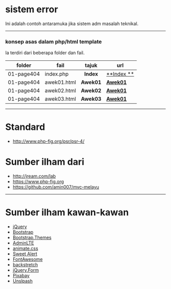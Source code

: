 # sistem error
Ini adalah contoh antaramuka jika sistem adm masalah teknikal.

___
### konsep asas dalam php/html template
Ia terdiri dari beberapa folder dan fail.

folder     | fail         | tajuk        | url
---------- | -------------| :----------: | ---
01-page404 | index.php    | **Index**    | [**Index **](./01-page404/index.php)
01-page404 | awek01.html  | **Awek01**   | [**Awek01**](./01-page404/awek01.php)
01-page404 | awek02.html  | **Awek02**   | [**Awek01**](./01-page404/awek02.php)
01-page404 | awek03.html  | **Awek03**   | [**Awek01**](./01-page404/awek03.php)

___
# Standard
* http://www.php-fig.org/psr/psr-4/

# Sumber ilham dari
* http://jream.com/lab
* https://www.php-fig.org
* https://github.com/amin007/mvc-melayu

___
# Sumber ilham kawan-kawan
* [jQuery](http://jquery.com)
* [Bootstrap](http://getbootstrap.com)
* [Bootstrap.Themes](http://bootstrap.themes.guide)
* [AdminLTE](https://adminlte.io/themes/AdminLTE)
* [animate.css](https://daneden.github.io/animate.css)
* [Sweet Alert](http://t4t5.github.io/sweetalert)
* [FontAwesome](http://fortawesome.github.io/Font-Awesome)
* [backstretch](http://srobbin.com/jquery-plugins/backstretch)
* [jQuery.Form](http://malsup.com/jquery/form)
* [Pixabay](https://pixabay.com)
* [Unslpash](https://unsplash.com)

